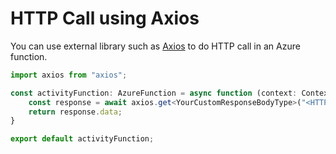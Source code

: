 # HTTP Call using Axios

You can use external library such as [Axios](https://github.com/axios/axios) to do HTTP call in an Azure function.

```typescript
import axios from "axios";

const activityFunction: AzureFunction = async function (context: Context): Promise<ActivityOutput> {
    const response = await axios.get<YourCustomResponseBodyType>("<HTTP url here>");
    return response.data;
}

export default activityFunction;
```
